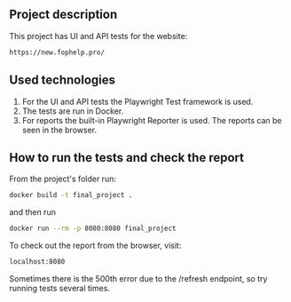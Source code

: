 ## Project description

This project has UI and API tests for the website:

```sh
https://new.fophelp.pro/
```

## Used technologies

1. For the UI and API tests the Playwright Test framework is used.
2. The tests are run in Docker.
3. For reports the built-in Playwright Reporter is used. The reports can be seen in the browser.

## How to run the tests and check the report

From the project's folder run:

```sh
docker build -t final_project .
```

and then run

```sh
docker run --rm -p 8080:8080 final_project
```

To check out the report from the browser, visit:

```sh
localhost:8080
```

Sometimes there is the 500th error due to the /refresh endpoint, so try running tests several times.
